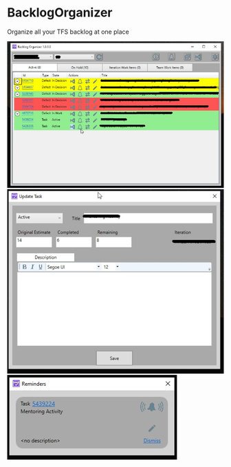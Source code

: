 # BacklogOrganizer
Organize all your TFS backlog at one place

![Alt text](/BacklogOrganizer.jpg?raw=true "")
![Alt text](/BacklogOrganizer_UpdateTask.jpg?raw=true "")
![Alt text](/BacklogOrganizer_Reminder.jpg?raw=true "")
